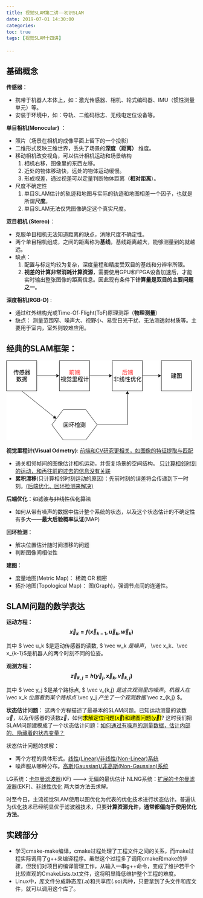 ```yaml
---
title: 视觉SLAM第二讲——初识SLAM
date: 2019-07-01 14:30:00
categories: 
toc: true
tags: [视觉SLAM十四讲]

---
```


## 基础概念
**传感器**：

- 携带于机器人本体上，如：激光传感器、相机、轮式编码器、IMU（惯性测量单元）等。
- 安装于环境中，如：导轨、二维码标志、无线电定位设备等。
<!-- more -->


**单目相机(Monocular)** ：

- 照片（场景在相机的成像平面上留下的一个投影）
- 二维形式反映三维世界，丢失了场景的**深度（距离）** 维度。
- 移动相机改变视角，可以估计相机运动和场景结构
  1. 相机右移，图像里的东西左移。
  2. 近处的物体移动快，远处的物体运动缓慢。
  3. 形成视差，通过视差可以定量判断物体距离（**相对距离**）。
- 尺度不确定性
  1. 单目SLAM估计的轨迹和地图与实际的轨迹和地图相差一个因子，也就是所谓**尺度**。
  2. 单目SLAM无法仅凭图像确定这个真实尺度。



**双目相机 (Stereo)**：

- 克服单目相机无法知道距离的缺点，消除尺度不确定性。
- 两个单目相机组成，之间的距离称为**基线**，基线距离越大，能够测量到的就越远。
- 缺点：
  1. 配置与标定均较为复杂，深度量程和精度受双目的基线和分辨率所限。
  2. **视差的计算非常消耗计算资源**，需要使用GPU和FPGA设备加速后，才能实时输出整张图像的距离信息。因此现有条件下**计算量是双目的主要问题之一**。



**深度相机(RGB-D)** :

- 通过红外结构光或Time-Of-Flight(ToF)原理测距（**物理测量**）
- 缺点： 测量范围窄、噪声大、视野小、易受日光干扰、无法测透射材质等。主要用于室内，室外则较难应用。 





## 经典的SLAM框架：

![alt](/assets/blogImg/slam.png)

**视觉里程计(Visual Odmetry)**:   <u>前端和CV研究更相关，如图像的特征提取与匹配</u>

- 通关相邻帧间的图像估计相机运动，并恢复场景的空间结构。
  <u>只计算相邻时刻的运动，和再往前的过去的信息没有关联</u>
- **累积漂移**(只计算相邻时刻运动的原因)：先前时刻的误差将会传递到下一时刻。<u>(后端优化、回环检测来解决)</u>



**后端优化**：~~如滤波与非线性优化算法~~

- 如何从带有噪声的数据中估计整个系统的状态，以及这个状态估计的不确定性有多大——**最大后验概率认证**(MAP)



**回环检测**：

- 解决位置估计随时间漂移的问题
- 判断图像间相似性



**建图**：

- 度量地图(Metric Map)： 稀疏 OR 稠密
- 拓扑地图(Topological Map)： 图(Graph)，强调节点间的连通性。

## SLAM问题的数学表达

**运动方程：$$ \vec x_k = f(\vec x_{k-1}, \vec u_k, \vec w_k) $$**

其中 $ \vec u_k $是运动传感器的读数, $ \vec w_k $是噪声，$ \vec x_k、\vec x_{k-1}$是机器人的两个时刻不同的位姿。

**观测方程：$$ \vec z_{k,j} = h(\vec y_j, \vec x_k, \vec v_{k,j}) $$**

其中 $ \vec y_j $是某个路标点, $ \vec v_{k,j} $是这次观测里的噪声。机器人在$ \vec x_k $位置看到某个路标点$ \vec y_j $产生了一个观测数据$ \vec z_{k,j} $。

**状态估计问题**：
这两个方程描述了最基本的SLAM问题。已知运动测量的读数$\vec u$，以及传感器的读数$\vec z$，如何<mark>求解定位问题($\vec x$)和建图问题($\vec y$)</mark>? 这时我们把SLAM问题建模成了一个状态估计问题：<u>如何通过有噪声的测量数据，估计内部的、隐藏着的状态变量？</u>

状态估计问题的求解：

- 两个方程的具体形式。<u>线性(Linear)/非线性(Non-Linear)系统</u>
- 噪声服从哪种分布。<u>高斯(Gaussian)/非高斯(Non-Gaussian)系统</u>

LG系统：<u>卡尔曼滤波器</u>(KF) ---> 无偏的最优估计
NLNG系统：<u>扩展的卡尔曼滤波器</u>(EKF)、<u>非线性优化</u> 两大类方法去求解。

时至今日，主流视觉SLAM使用以图优化为代表的优化技术进行状态估计。普遍认为优化技术已经明显优于滤波器技术，只要**计算资源允许，通常都偏向于使用优化方法**。




## 实践部分

* 学习cmake-make编译，cmake过程处理了工程文件之间的关系，而make过程实际调用了g++来编译程序。虽然这个过程多了调用cmake和make的步骤，但我们对项目的编译管理工作，从输入一串g++命令，变成了维护若干个比较直观的CmakeLists.txt文件，这将明显降低维护整个工程的难度。
* Linux中，库文件分成静态库(.a)和共享库(.so)两种，只要拿到了头文件和库文件，就可以调用这个库了。